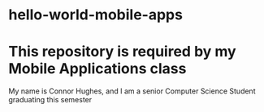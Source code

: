# hello-world-mobile-apps
<h1>This repository is required by my Mobile Applications class</h1>
<p>My name is Connor Hughes, and I am a senior Computer Science Student graduating this semester</p>
